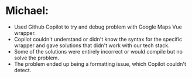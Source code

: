 # Michael:
- Used Github Copilot to try and debug problem with Google Maps Vue wrapper.
- Copilot couldn't understand or didn't know the syntax for the specific wrapper and gave solutions that didn't work with our tech stack.
- Some of the solutions were entirely incorrect or would compile but no solve the problem.
- The problem ended up being a formatting issue, which Copilot couldn't detect.
